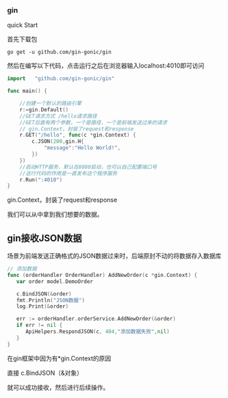 ### gin

quick Start

首先下载包

```
go get -u github.com/gin-gonic/gin
```

然后在编写以下代码，点击运行之后在浏览器输入localhost:4010即可访问

```go
import   "github.com/gin-gonic/gin"

func main() {

	//创建一个默认的路由引擎
	r:=gin.Default()
	//GET请求方式 /hello请求路径
    //GET后面有两个参数，一个是路径，一个是前端发送过来的请求
    // gin.Context，封装了request和response
	r.GET("/hello", func(c *gin.Context) {
		c.JSON(200,gin.H{
			"message":"Hello World!",
		})
	})
	//启动HTTP服务，默认在8080启动，也可以自己配置端口号
    //这行代码的作用是一直发布这个程序服务
	r.Run(":4010")
}
```

  gin.Context，封装了request和response

我们可以从中拿到我们想要的数据。



## gin接收JSON数据

场景为前端发送正确格式的JSON数据过来时，后端原封不动的将数据存入数据库

```go
// 添加数据
func (orderHandler OrderHandler) AddNewOrder(c *gin.Context) {
   var order model.DemoOrder

   c.BindJSON(&order)
   fmt.Println("JSON数据")
   log.Print(&order)

   err := orderHandler.orderService.AddNewOrder(&order)
   if err != nil {
      ApiHelpers.RespondJSON(c, 404,"添加数据失败",nil)
   }
}
```

在gin框架中因为有*gin.Context的原因

直接 c.BindJSON（&对象）

就可以成功接收，然后进行后续操作。